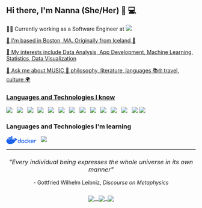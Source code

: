 ## Hi there, I'm Nanna (She/Her) 💃 💻

👩‍💻 Currently working as a Software Engineer at <a href="https://www.verisk.com/" title="verisk"><img src="https://www.verisk.com/siteassets/logos/svg/verisk-logo1.svg" width="70" style="vertical-align:down"/>

🏡 I'm based in Boston, MA. Originally from Iceland 🥶

👀 My interests include Data Analysis, App Development, Machine Learning, Statistics, Data Visualization

💬 Ask me about MUSIC 🎵 philosophy, literature, languages 📚🤓 travel, culture 🌍
  
### Languages and Technologies I know
   
<a href ="https://azure.microsoft.com/en-us/products/devops" title="Azure Devops"><img src="https://zeevector.com/wp-content/uploads/Microsoft-Azure-DevOps-logo.png" width="60"/></a>&nbsp;&nbsp; 
<a href="https://www.python.org/" title="Python"><img src="https://upload.wikimedia.org/wikipedia/commons/c/c3/Python-logo-notext.svg" width="40"/></a>&nbsp;&nbsp;
<a href="https://pytorch.org/" title="PyTorch"><img src="https://upload.wikimedia.org/wikipedia/commons/1/10/PyTorch_logo_icon.svg" width="40"/></a>&nbsp;&nbsp;
<a href="https://cplusplus.com/" title="C++"><img src="https://upload.wikimedia.org/wikipedia/commons/1/18/ISO_C%2B%2B_Logo.svg" width="40"/></a>&nbsp;&nbsp;
<a href="https://www.r-project.org/" title="R"><img src="https://www.r-project.org/logo/Rlogo.svg" width="50"/></a>&nbsp;&nbsp;
<a href="https://github.com/" title="Github"><img src="https://github.githubassets.com/images/modules/logos_page/GitHub-Mark.png" width="50"/></a>&nbsp;&nbsp;
<a href ="https://www.tensorflow.org/" title="TensorFlow"><img src="https://upload.wikimedia.org/wikipedia/commons/2/2d/Tensorflow_logo.svg" width="40"/></a>&nbsp;&nbsp;
<a href="https://html.com/" title="HTML"><img src="https://upload.wikimedia.org/wikipedia/commons/thumb/6/61/HTML5_logo_and_wordmark.svg/1920px-HTML5_logo_and_wordmark.svg.png" width="40"/></a>&nbsp;&nbsp;
<a href="https://developer.android.com/studio" title="Android Studio"><img src="https://1.bp.blogspot.com/-LgTa-xDiknI/X4EflN56boI/AAAAAAAAPuk/24YyKnqiGkwRS9-_9suPKkfsAwO4wHYEgCLcBGAsYHQ/s0/image9.png" width="50"/></a>&nbsp;&nbsp;
<a href="https://www.w3schools.com/html/html_css.asp" title="CSS"><img src="https://upload.wikimedia.org/wikipedia/commons/d/d5/CSS3_logo_and_wordmark.svg" width="30"/></a>&nbsp;&nbsp;
<a href="https://learn.microsoft.com/en-us/dotnet/csharp/" title="c#"><img src="https://seeklogo.com/images/C/c-sharp-c-logo-02F17714BA-seeklogo.com.png" width="40" /></a>&nbsp;&nbsp;
<a href="https://www.trustedtechteam.com/collections/microsoft-sql-server-standard?utm_source=google&utm_medium=cpc&utm_campaign=Gsearch_SQLStd}&utm_term=microsoft%20sql%20server&cq_plac=&cq_net=g&cq_pos=&cq_med=&cq_plt=gp&gc_id=8657288349&h_ad_id=562519636697&gclid=CjwKCAiAoL6eBhA3EiwAXDom5ghDdE0EZgN-NRiSqLmECQaGWmjJxeQCgThSQTDUSw3CpFGX7xRx6xoCSx0QAvD_BwE" title="sql"><img src="https://brandslogos.com/wp-content/uploads/images/large/microsoft-sql-server-logo.png" width="50"/></a>&nbsp;&nbsp;
<a href="https://dotnet.microsoft.com/en-us/" title=".net"><img src="https://upload.wikimedia.org/wikipedia/commons/thumb/7/7d/Microsoft_.NET_logo.svg/1920px-Microsoft_.NET_logo.svg.png" width="40"/></a>
<a href="https://aws.amazon.com/" title="aws"><img src="https://upload.wikimedia.org/wikipedia/commons/9/93/Amazon_Web_Services_Logo.svg" width="40"/></a>&nbsp;&nbsp;

### Languages and Technologies I'm learning
<a href="https://www.docker.com/"><img src="https://github.com/nannkat/nannkat/blob/main/images/01-primary-blue-docker-logo.png" width="80" align="top"/></a>&nbsp;&nbsp;
<a href="https://python.langchain.com/docs/get_started/introduction"><img src="https://miro.medium.com/v2/resize:fit:853/1*1DBe4cCQYfpM0oNXl_kH2w.png" width ="120" align="top"/></a>
<hr> 

<h3 align="center" style="font-weight: normal">
   <i>"Every individual being expresses the whole universe in its own manner"</i>
</h3> 
 <p align="center">
   - Gottfried Wilhelm Leibniz, <i>Discourse on Metaphysics</i>
</p> 

<h3 align = "center"> 
  <a href="https://www.linkedin.com/in/nannakatrin/" title="Linkedin"><img src="https://cdn-icons-png.flaticon.com/512/174/174857.png" width="30" align = "center"/>&nbsp;&nbsp; <a href="mailto:nannahann@gmail.com" title="Mail"><img src="https://upload.wikimedia.org/wikipedia/commons/thumb/7/7e/Gmail_icon_%282020%29.svg/1024px-Gmail_icon_%282020%29.svg.png?20221017173631" width="30"  align = "center"/>&nbsp;&nbsp;<a href="https://www.instagram.com/nannahann/" title="Insta"><img src="https://upload.wikimedia.org/wikipedia/commons/thumb/e/e7/Instagram_logo_2016.svg/264px-Instagram_logo_2016.svg.png?20210403190622" width="30"  align = "center"/></h3>
    
   


 
